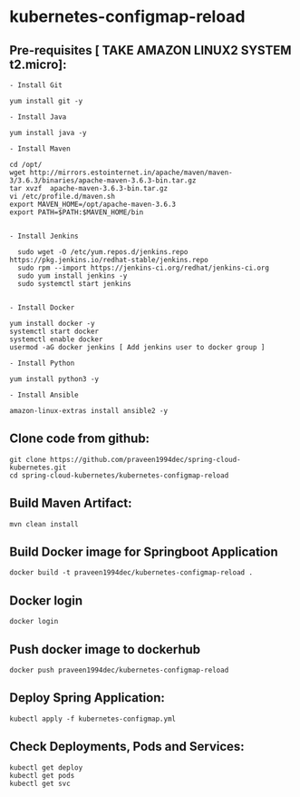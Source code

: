 # kubernetes-configmap-reload 


Pre-requisites [ TAKE AMAZON LINUX2 SYSTEM t2.micro]:
--------
    - Install Git
    
    yum install git -y
    
    - Install Java
    
    yum install java -y
   
    - Install Maven
    
    cd /opt/
    wget http://mirrors.estointernet.in/apache/maven/maven-3/3.6.3/binaries/apache-maven-3.6.3-bin.tar.gz
    tar xvzf  apache-maven-3.6.3-bin.tar.gz
    vi /etc/profile.d/maven.sh
    export MAVEN_HOME=/opt/apache-maven-3.6.3
    export PATH=$PATH:$MAVEN_HOME/bin
    
    
    - Install Jenkins
    
      sudo wget -O /etc/yum.repos.d/jenkins.repo https://pkg.jenkins.io/redhat-stable/jenkins.repo
      sudo rpm --import https://jenkins-ci.org/redhat/jenkins-ci.org
      sudo yum install jenkins -y 
      sudo systemctl start jenkins
    
    
    - Install Docker
    
    yum install docker -y
    systemctl start docker
    systemctl enable docker
    usermod -aG docker jenkins [ Add jenkins user to docker group ]
    
    - Install Python
    
    yum install python3 -y
    
    - Install Ansible 
    
    amazon-linux-extras install ansible2 -y
    
    

    

    
Clone code from github:
-------
    git clone https://github.com/praveen1994dec/spring-cloud-kubernetes.git
    cd spring-cloud-kubernetes/kubernetes-configmap-reload
    
Build Maven Artifact:
-------
    mvn clean install
 
Build Docker image for Springboot Application
--------------
    docker build -t praveen1994dec/kubernetes-configmap-reload .
  
Docker login
-------------
    docker login
    
Push docker image to dockerhub
-----------
    docker push praveen1994dec/kubernetes-configmap-reload
    
Deploy Spring Application:
--------
    kubectl apply -f kubernetes-configmap.yml
    
Check Deployments, Pods and Services:
-------

    kubectl get deploy
    kubectl get pods
    kubectl get svc
    

